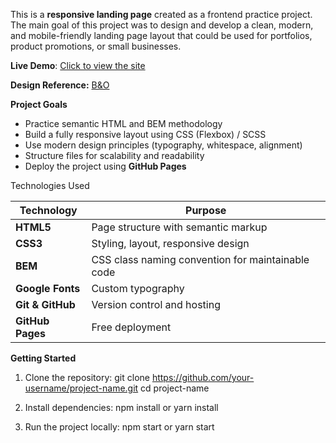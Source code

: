 This is a **responsive landing page** created as a frontend practice project. The main goal of this project was to design and develop a clean, modern, and mobile-friendly landing page layout that could be used for portfolios, product promotions, or small businesses.

**Live Demo**: [Click to view the site](https://anastasia22422.github.io/landing-test/)

**Design Reference:** [B&O](https://www.figma.com/file/DtkQmQ797hk0nI4KfMi2Uq/BOSE-New-Version?type=design&node-id=6817-212&t=ZTV6Gl8NzaWkJ4FK-0) 

**Project Goals**

- Practice semantic HTML and BEM methodology
- Build a fully responsive layout using CSS (Flexbox) / SCSS
- Use modern design principles (typography, whitespace, alignment)
- Structure files for scalability and readability
- Deploy the project using **GitHub Pages**



Technologies Used

| Technology | Purpose |
|------------|---------|
| **HTML5**  | Page structure with semantic markup |
| **CSS3**   | Styling, layout, responsive design |
| **BEM**    | CSS class naming convention for maintainable code |
| **Google Fonts** | Custom typography |
| **Git & GitHub** | Version control and hosting |
| **GitHub Pages** | Free deployment |

**Getting Started**
1. Clone the repository:
git clone https://github.com/your-username/project-name.git
cd project-name

3. Install dependencies:
npm install or yarn install

4. Run the project locally:
npm start or yarn start
